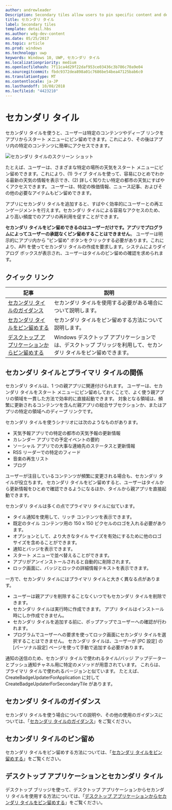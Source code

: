 ```yaml
---
author: andrewleader
Description: Secondary tiles allow users to pin specific content and deep links from your app onto their Start menu, providing easy future access to the content within your app.
title: セカンダリ タイル
label: Secondary tiles
template: detail.hbs
ms.author: wdg-dev-content
ms.date: 05/25/2017
ms.topic: article
ms.prod: windows
ms.technology: uwp
keywords: Windows 10, UWP, セカンダリ タイル
ms.localizationpriority: medium
ms.openlocfilehash: 7f11ca4d29f22daf953ce03436c3b786c70a9e04
ms.sourcegitcommit: fbdc9372dea898a01c7686be54bea47125bab6c0
ms.translationtype: MT
ms.contentlocale: ja-JP
ms.lasthandoff: 10/08/2018
ms.locfileid: "4423210"
---
```

# <a name="secondary-tiles"></a>セカンダリ タイル


セカンダリ タイルを使うと、ユーザーは特定のコンテンツやディープ リンクをアプリからスタート メニューにピン留めできます。これにより、その後はアプリ内の特定のコンテンツに簡単にアクセスできます。

![セカンダリ タイルのスクリーン ショット](images/secondarytiles.png)

たとえば、ユーザーは、さまざまな特定の場所の天気をスタート メニューにピン留めできます。これにより、(1) ライブ タイルを使って、容易にひとめでわかる最新の天気の情報を表示でき、(2) 詳しく知りたい特定の都市の天気にすばやくアクセスできます。 ユーザーは、特定の株価情報、ニュース記事、およびその他の必要なアイテムもピン留めできます。

アプリにセカンダリ タイルを追加すると、すばやく効率的にユーザーとの再エンゲージメントを行えます。セカンダリ タイルによる容易なアクセスのため、より高い頻度でのアプリの再利用を促すことができます。

**セカンダリ タイルをピン留めできるのはユーザーだけです。アプリでプログラムによってユーザーの承認なくピン留めすることはできません**。 ユーザーは明示的にアプリ内から "ピン留め" ボタンをクリックする必要があります。これにより、API を使ってセカンダリ タイルの作成を要求します。システムによりダイアログ ボックスが表示され、ユーザーはタイルのピン留めの確認を求められます。

## <a name="quick-links"></a>クイック リンク

| 記事 | 説明 |
| --- | --- |
| [セカンダリ タイルのガイダンス](secondary-tiles-guidance.md) | セカンダリ タイルを使用する必要がある場合について説明します。 |
| [セカンダリ タイルをピン留めする](secondary-tiles-pinning.md) | セカンダリ タイルをピン留めする方法について説明します。 |
| [デスクトップ アプリケーションからピン留めする](secondary-tiles-desktop-pinning.md) | Windows デスクトップ アプリケーションでは、デスクトップ ブリッジを利用して、セカンダリ タイルをピン留めできます。 |


## <a name="secondary-tiles-in-relation-to-primary-tiles"></a>セカンダリ タイルとプライマリ タイルの関係

セカンダリ タイルは、1 つの親アプリに関連付けられます。 ユーザーは、セカンダリ タイルをスタート メニューにピン留めしておくことで、よく使う親アプリの領域を一貫した方法で効率的に直接起動できます。 対象となる領域は、頻繁に更新されるコンテンツを含んだ親アプリの総合サブセクションか、またはアプリの特定の領域へのディープ リンクです。

セカンダリ タイルを使うシナリオには次のようなものがあります。

* 天気予報アプリでの特定の都市の天気予報の更新情報
* カレンダー アプリでの予定イベントの要約
* ソーシャル アプリでの大事な連絡先のステータスと更新情報
* RSS リーダーでの特定のフィード
* 音楽の再生リスト
* ブログ

ユーザーが注目しているコンテンツが頻繁に変更される場合も、セカンダリ タイルが役立ちます。 セカンダリ タイルをピン留めすると、ユーザーはタイルから更新情報をひとめで確認できるようになるほか、タイルから親アプリを直接起動できます。

セカンダリ タイルは多くの点でプライマリ タイルに似ています。

* タイル通知を使用して、リッチ コンテンツを表示できます。
* 既定のタイル コンテンツ用の 150 x 150 ピクセルのロゴを入れる必要があります。
* オプションとして、より大きなタイル サイズを有効にするために他のロゴ サイズを含めることができます。
* 通知とバッジを表示できます。
* スタート メニューで並べ替えることができます。
* アプリがアンインストールされると自動的に削除されます。
* ロック画面に、バッジとロックの詳細情報テキストを表示できます。

一方で、セカンダリ タイルにはプライマリ タイルと大きく異なる点があります。

* ユーザーは親アプリを削除することなくいつでもセカンダリ タイルを削除できます。
* セカンダリ タイルは実行時に作成できます。 アプリ タイルはインストール時にしか作成できません。
* セカンダリ タイルを追加する前に、ポップアップでユーザーへの確認が行われます。
* プログラムでユーザーへの要求を使ってロック画面にセカンダリ タイルを選択することはできません。 セカンダリ タイルは、ユーザーが [PC 設定] の [パーソナル設定] ページを使って手動で追加する必要があります。

通知の送信のため、セカンダリ タイルで使われるタイル/バッジ アップデーターとプッシュ通知チャネル用に特定のメソッドが用意されています。 これらは、プライマリ タイルで使われるバージョンと似ています。 たとえば、CreateBadgeUpdaterForApplication に対して CreateBadgeUpdaterForSecondaryTile があります。


## <a name="guidance-on-secondary-tiles"></a>セカンダリ タイルのガイダンス
セカンダリ タイルを使う場合についての説明や、その他の使用のガイダンスについては、「[セカンダリ タイルのガイダンス](secondary-tiles-guidance.md)」をご覧ください。


## <a name="pinning-secondary-tiles"></a>セカンダリ タイルのピン留め
セカンダリ タイルをピン留めする方法については、「[セカンダリ タイルをピン留めする](secondary-tiles-pinning.md)」をご覧ください。


## <a name="desktop-applications-and-secondary-tiles"></a>デスクトップ アプリケーションとセカンダリ タイル
デスクトップ ブリッジを使って、デスクトップ アプリケーションからセカンダリ タイルを使用する方法については、「[デスクトップ アプリケーションからセカンダリ タイルをピン留めする](secondary-tiles-desktop-pinning.md)」をご覧ください。
